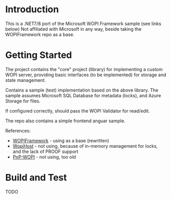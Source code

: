 # Introduction 

This is a .NET7/8 port of the Microsoft WOPI Framework sample (see links below)
Not affiliated with Microsoft in any way, beside taking the WOPIFramework repo as a base.

# Getting Started

The project contains the "core" project (library) for implementing a custom WOPI server,
providing basic interfaces (to be implemented) for storage and state management.

Contains a sample (test) implementation based on the above library.
The sample assumes Microsoft SQL Database for metadata (locks), and Azure Storage for files.

If configured correctly, should pass the WOPI Validator for read/edit.

The repo also contains a simple frontend anguar sample.

References:
- [WOPIFramework](https://github.com/apulliam/WOPIFramework) - using as a base (rewritten)
- [WopiHost](https://github.com/petrsvihlik/WopiHost) - not using, because of in-memory management for locks, and the lack of PROOF support
- [PnP-WOPI](https://github.com/OfficeDev/PnP-WOPI) - not using, too old

# Build and Test

TODO
